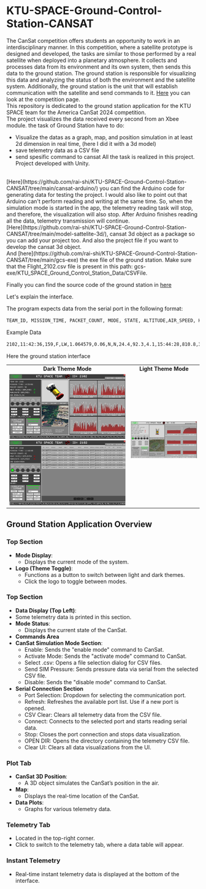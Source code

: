 # KTU-SPACE-Ground-Control-Station-CANSAT

The CanSat competition offers students an opportunity to work in an interdisciplinary manner. In this competition, where a satellite prototype is designed and developed, the tasks are similar to those performed by a real satellite when deployed into a planetary atmosphere. It collects and processes data from its environment and its own system, then sends this data to the ground station. The ground station is responsible for visualizing this data and analyzing the status of both the environment and the satellite system. Additionally, the ground station is the unit that will establish communication with the satellite and send commands to it. [Here](https://www.cansatcompetition.com/) you can look at the competition page.
<br />
This repository is dedicated to the ground station application for the KTU SPACE team for the America CanSat 2024 competition.
<br />
The project visualizes the data received every second from an Xbee module. the task of Ground Station have to do:

- Visualize the datas as a graph, map, and position simulation in at least 2d dimension in real time, (here I did it with a 3d model)
- save telemetry data as a CSV file
- send spesific command to cansat
All the task is realized in this project. Project developed with Unity.
<br />
[Here](https://github.com/rai-shi/KTU-SPACE-Ground-Control-Station-CANSAT/tree/main/cansat-arduino/) you can find the Arduino code for generating data for testing the project. I would also like to point out that Arduino can't perform reading and writing at the same time. So, when the simulation mode is started in the app, the telemetry reading task will stop, and therefore, the visualization will also stop. After Arduino finishes reading all the data, telemetry transmission will continue.
<br />
[Here](https://github.com/rai-shi/KTU-SPACE-Ground-Control-Station-CANSAT/tree/main/model-sattelite-3d/), cansat 3d object as a package so you can add your project too. And also the project file if you want to develop the cansat 3d object.
<br />
And [here](https://github.com/rai-shi/KTU-SPACE-Ground-Control-Station-CANSAT/tree/main/gcs-exe) the exe file of the ground station. Make sure that the Flight_2102.csv file is present in this path: gcs-exe/KTU_SPACE_Ground_Control_Station_Data/CSVFile.

Finally you can find the source code of the ground station in [here](https://github.com/rai-shi/KTU_SPACE_Ground_Control_Station)

Let's explain the interface.

The program expects data from the serial port in the following format:
```bash
TEAM_ID, MISSION_TIME, PACKET_COUNT, MODE, STATE, ALTITUDE,AIR_SPEED, HS_DEPLOYED, PC_DEPLOYED, TEMPERATURE, VOLTAGE,PRESSURE, GPS_TIME, GPS_ALTITUDE, GPS_LATITUDE, GPS_LONGITUDE,GPS_SATS, TILT_X, TILT_Y, ROT_Z, CMD_ECHO [,,OPTIONAL_DATA]
```
Example Data
```bash
2102,11:42:36,159,F,LW,1.064579,0.06,N,N,24.4,92.3,4.1,15:44:28,810.8,38.3777,-79.6075,6,1.50,15.69,80.7,BCNOFF
```
Here the ground station interface
<table>
  <tr>
    <td align="center">
      <b>Dark Theme Mode</b>
    </td>
    <td align="center">
      <b>Light Theme Mode</b>
    </td>
  </tr>
  <tr>
    <td>
      <img src="https://github.com/rai-shi/KTU-SPACE-Ground-Control-Station-CANSAT/blob/main/ui.png?raw=true" width="800" alt="UI Image 1" width="300">
      <img src="https://github.com/rai-shi/KTU-SPACE-Ground-Control-Station-CANSAT/blob/main/ui2.png?raw=true" width="800"" alt="UI Image 2" width="300">
    </td>
    <td>
      <img src="https://github.com/rai-shi/KTU-SPACE-Ground-Control-Station-CANSAT/blob/main/ui3.png?raw=true" width="800" " alt="UI Image 3" width="300">
    </td>
  </tr>
</table>

## Ground Station Application Overview

### Top Section
- **Mode Display**: 
  - Displays the current mode of the system.
- **Logo (Theme Toggle)**: 
  - Functions as a button to switch between light and dark themes.
  - Click the logo to toggle between modes.

### Top Section
- **Data Display (Top Left)**:
- Some telemetry data is printed in this section.
- **Mode Status**:
  - Displays the current state of the CanSat.
- **Commands Area**
- **CanSat Simulation Mode Section**:
  - Enable: Sends the "enable mode" command to CanSat.
  - Activate Mode: Sends the "activate mode" command to CanSat.
  - Select .csv: Opens a file selection dialog for CSV files.
  - Send SIM Pressure: Sends pressure data via serial from the selected CSV file.
  - Disable: Sends the "disable mode" command to CanSat.
- **Serial Connection Section**
  - Port Selection: Dropdown for selecting the communication port.
  - Refresh: Refreshes the available port list. Use if a new port is opened.
  - CSV Clear: Clears all telemetry data from the CSV file.
  - Connect: Connects to the selected port and starts reading serial data.
  - Stop: Closes the port connection and stops data visualization.
  - OPEN DIR: Opens the directory containing the telemetry CSV file.
  - Clear UI: Clears all data visualizations from the UI.

### Plot Tab
- **CanSat 3D Position**: 
  - A 3D object simulates the CanSat’s position in the air.
- **Map**: 
  - Displays the real-time location of the CanSat.
- **Data Plots**: 
  - Graphs for various telemetry data.
### Telemetry Tab
  - Located in the top-right corner.
  - Click to switch to the telemetry tab, where a data table will appear.
### Instant Telemetry
  - Real-time instant telemetry data is displayed at the bottom of the interface.
